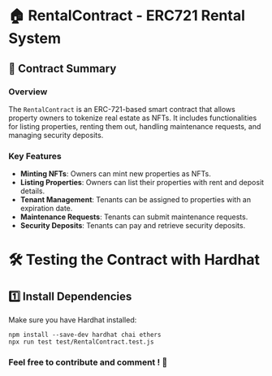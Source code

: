 # 🏠 RentalContract - ERC721 Rental System

## 📜 Contract Summary

### **Overview**
The `RentalContract` is an ERC-721-based smart contract that allows property owners to tokenize real estate as NFTs. It includes functionalities for listing properties, renting them out, handling maintenance requests, and managing security deposits.

### **Key Features**
- **Minting NFTs**: Owners can mint new properties as NFTs.
- **Listing Properties**: Owners can list their properties with rent and deposit details.
- **Tenant Management**: Tenants can be assigned to properties with an expiration date.
- **Maintenance Requests**: Tenants can submit maintenance requests.
- **Security Deposits**: Tenants can pay and retrieve security deposits.

# 🛠 Testing the Contract with Hardhat

## 1️⃣ Install Dependencies

Make sure you have Hardhat installed:
```
npm install --save-dev hardhat chai ethers
npx run test test/RentalContract.test.js
```

### Feel free to contribute and comment ! 🎉